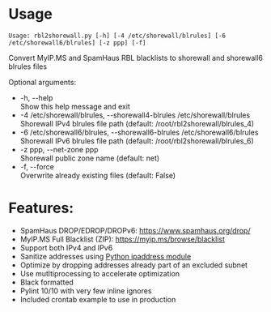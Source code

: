 # Usage

```
Usage: rbl2shorewall.py [-h] [-4 /etc/shorewall/blrules] [-6 /etc/shorewall6/blrules] [-z ppp] [-f]
```

Convert MyIP.MS and SpamHaus RBL blacklists to shorewall and shorewall6 blrules files

Optional arguments:
 * -h, --help  
   Show this help message and exit
 * -4 /etc/shorewall/blrules, --shorewall4-blrules /etc/shorewall/blrules  
   Shorewall IPv4 blrules file path (default: /root/rbl2shorewall/blrules\_4)
 * -6 /etc/shorewall6/blrules, --shorewall6-blrules /etc/shorewall6/blrules  
   Shorewall IPv6 blrules file path (default: /root/rbl2shorewall/blrules\_6)
 * -z ppp, --net-zone ppp  
   Shorewall public zone name (default: net)
 * -f, --force  
   Overwrite already existing files (default: False)


# Features:

 * SpamHaus DROP/EDROP/DROPv6: https://www.spamhaus.org/drop/
 * MyIP.MS Full Blacklist (ZIP): https://myip.ms/browse/blacklist
 * Support both IPv4 and IPv6
 * Sanitize addresses using [Python ipaddress module](https://docs.python.org/3/library/ipaddress.html)
 * Optimize by dropping addresses already part of an excluded subnet
 * Use mutltiprocessing to accelerate optimization
 * Black formatted
 * Pylint 10/10 with very few inline ignores
 * Included crontab example to use in production
